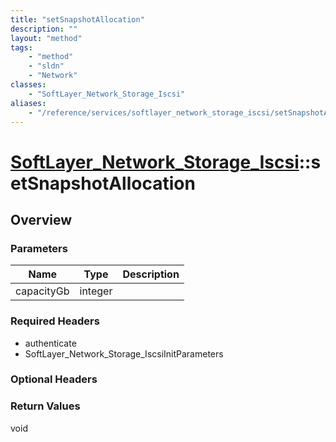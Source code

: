 ```yaml
---
title: "setSnapshotAllocation"
description: ""
layout: "method"
tags:
    - "method"
    - "sldn"
    - "Network"
classes:
    - "SoftLayer_Network_Storage_Iscsi"
aliases:
    - "/reference/services/softlayer_network_storage_iscsi/setSnapshotAllocation"
---
```

# [SoftLayer_Network_Storage_Iscsi](/reference/services/SoftLayer_Network_Storage_Iscsi)::setSnapshotAllocation




## Overview 


### Parameters 
|Name | Type | Description |
| --- | --- | --- |
|capacityGb| integer| |


### Required Headers
* authenticate
* SoftLayer_Network_Storage_IscsiInitParameters

### Optional Headers

### Return Values
void

